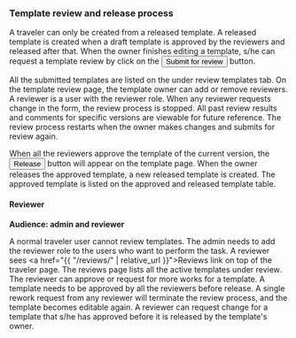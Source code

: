 ### Template review and release process

A traveler can only be created from a released template. A released template is
created when a draft template is approved by the reviewers and released after
that. When the owner finishes editing a template, s/he can request a template
review by click on the <button class="btn btn-primary">Submit for
review</button> button.

All the submitted templates are listed on the under review templates tab. On the
template review page, the template owner can add or remove reviewers. A reviewer
is a user with the reviewer role. When any reviewer requests change in the form,
the review process is stopped. All past review results and comments for specific
versions are viewable for future reference. The review process restarts when the
owner makes changes and submits for review again.

When all the reviewers approve the template of the current version, the <button
class="btn btn-primary">Release</button> button will appear on the template
page. When the owner releases the approved template, a new released template is
created. The approved template is listed on the approved and released template
table.

#### Reviewer

**Audience: admin and reviewer**

A normal traveler user cannot review templates. The admin needs to add the
reviewer role to the users who want to perform the task. A reviewer sees <a
href="{{ "/reviews/" | relative_url }}">Reviews</a> link on top of the traveler page. The reviews page
lists all the active templates under review. The reviewer can approve or request
for more works for a template. A template needs to be approved by all the
reviewers before release. A single rework request from any reviewer will
terminate the review process, and the template becomes editable again. A
reviewer can request change for a template that s/he has approved before it is
released by the template's owner.
